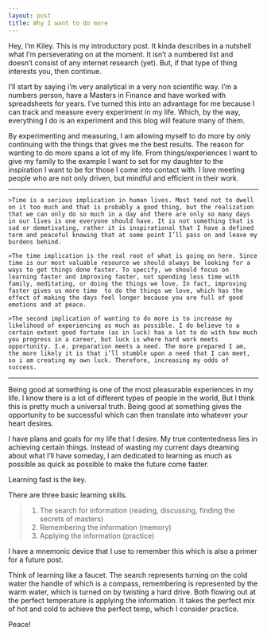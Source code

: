 ```yaml
---
layout: post
title: Why I want to do more
---
```



Hey, I’m Kiley. This is my introductory post. It kinda describes in a nutshell what I’m perseverating on at the moment. It isn’t  a numbered list and doesn’t consist of any internet research (yet). But, if that type of thing interests you, then continue.

I’ll start by saying i’m very analytical in a very non scientific way. I’m a numbers person, have a Masters in Finance and have worked with spreadsheets for years. I’ve turned this into an advantage for me because I can track and measure every experiment in my life. Which, by the way, everything I do is an experiment and this blog will feature many of them. 

By experimenting and measuring, I am allowing myself to do more by only continuing with the things that gives me the best results. The reason for wanting to do more spans a lot of my life. From things/experiences  I want to give my family to the example I want to set for my daughter to the inspiration I want to be for those I come into contact with. I love meeting people who are not only driven, but mindful and efficient in their work. 

---

	>Time is a serious implication in human lives. Most tend not to dwell on it too much and that is probably a good thing, but the realization that we can only do so much in a day and there are only so many days in our lives is one everyone should have. It is not something that is sad or demotivating, rather it is inspirational that I have a defined term and peaceful knowing that at some point I’ll pass on and leave my burdens behind. 

	>The time implication is the real root of what is going on here. Since time is our most valuable resource we should always be looking for a ways to get things done faster. To specify, we should focus on learning faster and improving faster, not spending less time with family, meditating, or doing the things we love. In fact, improving faster gives us more time  to do the things we love, which has the effect of making the days feel longer because you are full of good emotions and at peace. 

	>The second implication of wanting to do more is to increase my likelihood of experiencing as much as possible. I do believe to a certain extent good fortune (as in luck) has a lot to do with how much you progress in a career, but luck is where hard work meets opportunity. I.e. preparation meets a need. The more prepared I am, the more likely it is that i’ll stumble upon a need that I can meet, so i am creating my own luck. Therefore, increasing my odds of success. 

---

Being good at something is one of the most pleasurable experiences in my life. I know there is a lot of different types of people in the world, But I think this is pretty much a universal truth. Being good at something gives the opportunity to be successful which can then translate into whatever your heart desires.

I have plans and goals for my life that I desire. My true contentedness lies in achieving certain things. Instead of wasting my current days dreaming about what I’ll have someday, I am dedicated to learning as much as possible as quick as possible to make the future come faster. 

Learning fast is the key. 

There are three basic learning skills. 

>1. The search for information (reading, discussing, finding the secrets of masters)
>2. Remembering the information (memory)
>3. Applying the information (practice)

I have a mnemonic device that I use to remember this which is also a primer for a future post. 

Think of learning like a faucet. The search represents turning on the cold water the handle of which is a compass, remembering is represented by the warm water, which is turned on by twisting a hard drive. Both flowing out at the perfect temperature is applying the information. It takes the perfect mix of hot and cold to achieve the perfect temp, which I consider practice. 

Peace!
